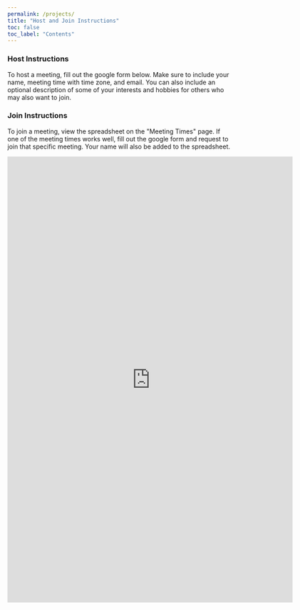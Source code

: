 ```yaml
---
permalink: /projects/
title: "Host and Join Instructions"
toc: false
toc_label: "Contents"
---
```




### **Host Instructions**

To host a meeting, fill out the google form below. Make sure to include your name, meeting time with time zone, and email. You can also include an optional description of some of your interests and hobbies for others who may also want to join.



### **Join Instructions**

To join a meeting, view the spreadsheet on the "Meeting Times" page. If one of the meeting times works well, fill out the google form and request to join that specific meeting. Your name will also be added to the spreadsheet. 






<iframe src="https://docs.google.com/forms/d/e/1FAIpQLSebE-bHXHz6STRU63-1qvz7xOIlKWMXf3Tbjd3whgJ-cxg6ug/viewform?embedded=true" width="640" height="999" frameborder="0" marginheight="0" marginwidth="0">Loading…</iframe>